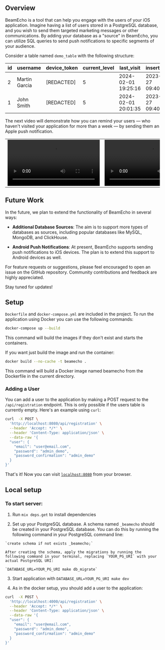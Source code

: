 ## Overview

BeamEcho is a tool that can help you engage with the users of your iOS application. Imagine having a list of users stored in a PostgreSQL database, and you wish to send them targeted marketing messages or other communications. By adding your database as a "source" in BeamEcho, you can utilize SQL queries to send push notifications to specific segments of your audience.

Consider a table named `demo_table` with the following structure:

| id | username     | device_token | current_level | last_visit          | inserted_at         | updated_at          |
|----|--------------|--------------|---------------|---------------------|---------------------|---------------------|
| 2  | Martin Garcia| [REDACTED]   | 5             | 2024-02-01 19:25:16 | 2023-12-27 09:40:49 | 2024-02-01 19:25:16 |
| 1  | John Smith   | [REDACTED]   | 5             | 2024-02-01 20:01:35 | 2023-12-27 09:40:46 | 2024-02-01 20:01:35 |

The next video will demonstrate how you can remind your users — who haven't visited your application for more than a week — by sending them an Apple push notification.

<table>
  <tr>
   <td width="77.7%">
     <video src="https://github.com/abc3/beamecho/assets/1172600/6d069d60-e7de-4808-a305-e59f05280527" >
   </td>
   <td>
     <video src="https://github.com/abc3/beamecho/assets/1172600/f7f99661-df57-4ef6-90f0-d008c82a8c5e">
   </td>
  </tr>
</table>





## Future Work

In the future, we plan to extend the functionality of BeamEcho in several ways:

- **Additional Database Sources**: The aim is to support more types of databases as sources, including popular databases like MySQL, MongoDB, and ClickHouse.

- **Android Push Notifications**: At present, BeamEcho supports sending push notifications to iOS devices. The plan is to extend this support to Android devices as well.

For feature requests or suggestions, please feel encouraged to open an issue on the GitHub repository. Community contributions and feedback are highly appreciated.

Stay tuned for updates!

## Setup

`Dockerfile` and `docker-compose.yml` are included in the project. To run the application using Docker you can use the following commands:

```bash
docker-compose up --build
```
This command will build the images if they don't exist and starts the containers.

If you want just build the image and run the container:

```bash
docker build --no-cache -t beamecho .  
```

This command will build a Docker image named beamecho from the Dockerfile in the current directory.

### Adding a User

You can add a user to the application by making a POST request to the `/api/registration` endpoint. This is only possible if the users table is currently empty. Here's an example using `curl`:

```bash
curl  -X POST \
  'http://localhost:8080/api/registration' \
  --header 'Accept: */*' \
  --header 'Content-Type: application/json' \
  --data-raw '{
  "user": {
    "email": "user@email.com",
    "password": "admin_demo",
    "password_confirmation": "admin_demo"
  }
}'
```

That's it! Now you can visit [`localhost:8080`](http://localhost:8080) from your browser.

## Local setup

### To start server:

  1. Run `mix deps.get` to install dependencies

  2. Set up your PostgreSQL database. A schema named `_beamecho` should be created in your PostgreSQL database. You can do this by running the following command in your PostgreSQL command line:

    `create schema if not exists _beamecho;`

    After creating the schema, apply the migrations by running the following command in your terminal, replacing `YOUR_PG_URI` with your actual PostgreSQL URI:

    `DATABASE_URL=YOUR_PG_URI make db_migrate`

  3. Start application with `DATABASE_URL=YOUR_PG_URI make dev`

  4. As in the docker setup, you should add a user to the application:

```bash
curl  -X POST \
  'http://localhost:4000/api/registration' \
  --header 'Accept: */*' \
  --header 'Content-Type: application/json' \
  --data-raw '{
  "user": {
    "email": "user@email.com",
    "password": "admin_demo",
    "password_confirmation": "admin_demo"
  }
}'
```
